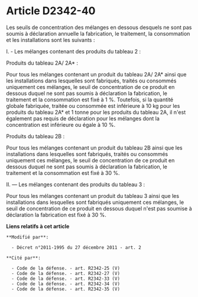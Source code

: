 # Article D2342-40

Les seuils de concentration des mélanges en dessous desquels ne sont pas soumis à déclaration annuelle la fabrication, le
traitement, la consommation et les installations sont les suivants :

I. - Les mélanges contenant des produits du tableau 2 : 

Produits du tableau 2A/ 2A* : 

Pour tous les mélanges contenant un produit du tableau 2A/ 2A* ainsi que les installations dans lesquelles sont fabriqués,
traités ou consommés uniquement ces mélanges, le seuil de concentration de ce produit en dessous duquel ne sont pas soumis à
déclaration la fabrication, le traitement et la consommation est fixé à 1 %. Toutefois, si la quantité globale fabriquée,
traitée ou consommée est inférieure à 10 kg pour les produits du tableau 2A* et 1 tonne pour les produits du tableau 2A, il
n'est également pas requis de déclaration pour les mélanges dont la concentration est inférieure ou égale à 10 %. 

Produits du tableau 2B : 

Pour tous les mélanges contenant un produit du tableau 2B ainsi que les installations dans lesquelles sont fabriqués, traités
ou consommés uniquement ces mélanges, le seuil de concentration de ce produit en dessous duquel ne sont pas soumis à
déclaration la fabrication, le traitement et la consommation est fixé à 30 %. 

II. ― Les mélanges contenant des produits du tableau 3 :

Pour tous les mélanges contenant un produit du tableau 3 ainsi que les installations dans lesquelles sont fabriqués
uniquement ces mélanges, le seuil de concentration de ce produit en dessous duquel n'est pas soumise à déclaration la
fabrication est fixé à 30 %.

**Liens relatifs à cet article**

	**Modifié par**:

	  - Décret n°2011-1995 du 27 décembre 2011 - art. 2

	**Cité par**:

	  - Code de la défense. - art. R2342-25 (V)
	  - Code de la défense. - art. R2342-27 (V)
	  - Code de la défense. - art. R2342-33 (V)
	  - Code de la défense. - art. R2342-34 (V)
	  - Code de la défense. - art. R2342-35 (V)
